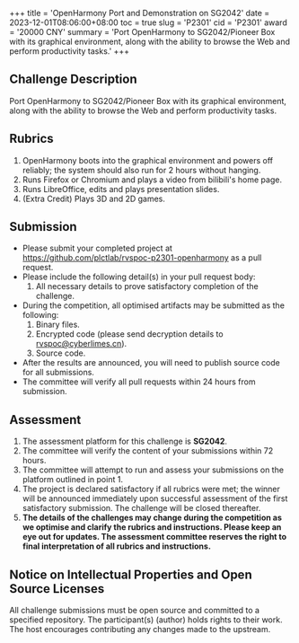 +++
title = 'OpenHarmony Port and Demonstration on SG2042'
date = 2023-12-01T08:06:00+08:00
toc = true
slug = 'P2301'
cid = 'P2301'
award = '20000 CNY'
summary = 'Port OpenHarmony to SG2042/Pioneer Box with its graphical environment, along with the ability to browse the Web and perform productivity tasks.'
+++

## Challenge Description

Port OpenHarmony to SG2042/Pioneer Box with its graphical environment, along with the ability to browse the Web and perform productivity tasks.

## Rubrics

1. OpenHarmony boots into the graphical environment and powers off reliably; the system should also run for 2 hours without hanging.
2. Runs Firefox or Chromium and plays a video from bilibili's home page.
3. Runs LibreOffice, edits and plays presentation slides.
4. (Extra Credit) Plays 3D and 2D games.

## Submission

* Please submit your completed project at https://github.com/plctlab/rvspoc-p2301-openharmony as a pull request.
* Please include the following detail(s) in your pull request body:
  1. All necessary details to prove satisfactory completion of the challenge.
* During the competition, all optimised artifacts may be submitted as the following:
  1. Binary files.
  2. Encrypted code (please send decryption details to rvspoc@cyberlimes.cn).
  3. Source code.
* After the results are announced, you will need to publish source code for all submissions.
* The committee will verify all pull requests within 24 hours from submission.

## Assessment

1. The assessment platform for this challenge is **SG2042**.
2. The committee will verify the content of your submissions within 72 hours.
3. The committee will attempt to run and assess your submissions on the platform outlined in point 1.
4. The project is declared satisfactory if all rubrics were met; the winner will be announced immediately upon successful assessment of the first satisfactory submission. The challenge will be closed thereafter.
5. **The details of the challenges may change during the competition as we optimise and clarify the rubrics and instructions. Please keep an eye out for updates. The assessment committee reserves the right to final interpretation of all rubrics and instructions.**

## Notice on Intellectual Properties and Open Source Licenses

All challenge submissions must be open source and committed to a specified repository. The participant(s) (author) holds rights to their work. The host encourages contributing any changes made to the upstream.
